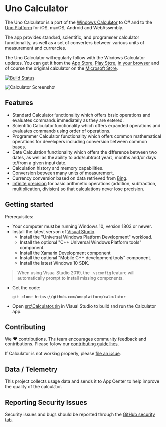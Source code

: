# Uno Calculator

The Uno Calculator is a port of the [Windows Calculator](https://github.com/microsoft/calculator) to C# and to the [Uno Platform](https://platform.uno) for iOS, macOS, Android and WebAssembly.

The app provides standard, scientific, and programmer calculator functionality, as well as a set of converters between various units of measurement and currencies.

The Uno Calculator will regularly follow with the Windows Calculator updates. You can get it from the [App Store](https://bit.ly/calc-ios), [Play Store](https://play.google.com/store/apps/details?id=uno.platform.calculator), [in your browser](https://calculator.platform.uno) and of course the original calculator on the [Microsoft Store](https://www.microsoft.com/store/apps/9WZDNCRFHVN5).

[![Build Status](https://uno-platform.visualstudio.com/Uno%20Platform/_apis/build/status/Uno%20Platform/Calculator%20CI?branchName=uno)](https://uno-platform.visualstudio.com/Uno%20Platform/_build?definitionId=55&_a=summary)

  ![Calculator Screenshot](docs/Images/CalculatorScreenshot.png)

## Features
- Standard Calculator functionality which offers basic operations and evaluates commands immediately as they are entered.
- Scientific Calculator functionality which offers expanded operations and evaluates commands using order of operations.
- Programmer Calculator functionality which offers common mathematical operations for developers including conversion between common bases.
- Date Calculation functionality which offers the difference between two dates, as well as the ability to add/subtract years, months and/or days to/from a given input date.
- Calculation history and memory capabilities.
- Conversion between many units of measurement.
- Currency conversion based on data retrieved from [Bing](https://www.bing.com).
- [Infinite precision](https://en.wikipedia.org/wiki/Arbitrary-precision_arithmetic) for basic
  arithmetic operations (addition, subtraction, multiplication, division) so that calculations
  never lose precision.

## Getting started
Prerequisites:
- Your computer must be running Windows 10, version 1803 or newer.
- Install the latest version of [Visual Studio](https://developer.microsoft.com/en-us/windows/downloads).
  - Install the "Universal Windows Platform Development" workload.
  - Install the optional "C++ Universal Windows Platform tools" component.
  - Install the Xamarin Development component
  - Install the optional "Mobile C++ development tools" component.
  - Install the latest Windows 10 SDK.

> When using Visual Studio 2019, the `.vsconfig` feature will automatically prompt to install missing components.

- Get the code:
    ```
    git clone https://github.com/unoplatform/calculator
    ```

- Open [src\Calculator.sln](/src/Calculator.sln) in Visual Studio to build and run the Calculator app.

## Contributing
We ❤ contributions. The team encourages community feedback and contributions. Please follow our [contributing guidelines](CONTRIBUTING.md).

If Calculator is not working properly, please [file an issue](https://github.com/nventive/calculator/issues).

## Data / Telemetry
This project collects usage data and sends it to App Center to help improve the quality of the calculator.

## Reporting Security Issues
Security issues and bugs should be reported through the [GitHub security tab](https://github.com/nventive/calculator/security).
